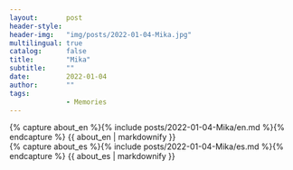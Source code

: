 ```yaml
---
layout:       post
header-style: 
header-img:   "img/posts/2022-01-04-Mika.jpg"
multilingual: true
catalog:      false
title:        "Mika"
subtitle:     ""
date:         2022-01-04 
author:       ""
tags:
              - Memories
---
```


<div class="en post-container">
    {% capture about_en %}{% include posts/2022-01-04-Mika/en.md %}{% endcapture %}
    {{ about_en | markdownify }}
</div>

<div class="es post-container">
    {% capture about_es %}{% include posts/2022-01-04-Mika/es.md %}{% endcapture %}
    {{ about_es | markdownify }}
</div>
